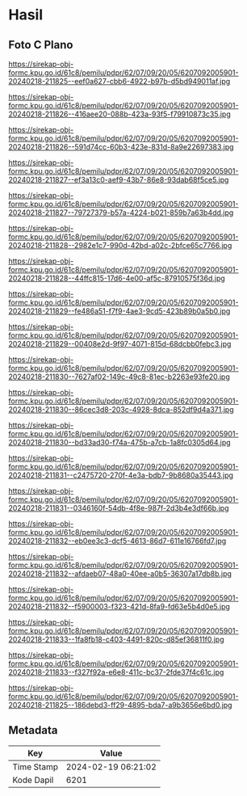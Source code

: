 # Hasil

## Foto C Plano

https://sirekap-obj-formc.kpu.go.id/61c8/pemilu/pdpr/62/07/09/20/05/6207092005901-20240218-211825--eef0a627-cbb6-4922-b97b-d5bd949011af.jpg

https://sirekap-obj-formc.kpu.go.id/61c8/pemilu/pdpr/62/07/09/20/05/6207092005901-20240218-211826--416aee20-088b-423a-93f5-f79910873c35.jpg

https://sirekap-obj-formc.kpu.go.id/61c8/pemilu/pdpr/62/07/09/20/05/6207092005901-20240218-211826--591d74cc-60b3-423e-831d-8a9e22697383.jpg

https://sirekap-obj-formc.kpu.go.id/61c8/pemilu/pdpr/62/07/09/20/05/6207092005901-20240218-211827--ef3a13c0-aef9-43b7-86e8-93dab68f5ce5.jpg

https://sirekap-obj-formc.kpu.go.id/61c8/pemilu/pdpr/62/07/09/20/05/6207092005901-20240218-211827--79727379-b57a-4224-b021-859b7a63b4dd.jpg

https://sirekap-obj-formc.kpu.go.id/61c8/pemilu/pdpr/62/07/09/20/05/6207092005901-20240218-211828--2982e1c7-990d-42bd-a02c-2bfce65c7766.jpg

https://sirekap-obj-formc.kpu.go.id/61c8/pemilu/pdpr/62/07/09/20/05/6207092005901-20240218-211828--44ffc815-17d6-4e00-af5c-87910575f36d.jpg

https://sirekap-obj-formc.kpu.go.id/61c8/pemilu/pdpr/62/07/09/20/05/6207092005901-20240218-211829--fe486a51-f7f9-4ae3-9cd5-423b89b0a5b0.jpg

https://sirekap-obj-formc.kpu.go.id/61c8/pemilu/pdpr/62/07/09/20/05/6207092005901-20240218-211829--00408e2d-9f97-4071-815d-68dcbb0febc3.jpg

https://sirekap-obj-formc.kpu.go.id/61c8/pemilu/pdpr/62/07/09/20/05/6207092005901-20240218-211830--7627af02-149c-49c8-81ec-b2263e93fe20.jpg

https://sirekap-obj-formc.kpu.go.id/61c8/pemilu/pdpr/62/07/09/20/05/6207092005901-20240218-211830--86cec3d8-203c-4928-8dca-852df9d4a371.jpg

https://sirekap-obj-formc.kpu.go.id/61c8/pemilu/pdpr/62/07/09/20/05/6207092005901-20240218-211830--bd33ad30-f74a-475b-a7cb-1a8fc0305d64.jpg

https://sirekap-obj-formc.kpu.go.id/61c8/pemilu/pdpr/62/07/09/20/05/6207092005901-20240218-211831--c2475720-270f-4e3a-bdb7-9b8680a35443.jpg

https://sirekap-obj-formc.kpu.go.id/61c8/pemilu/pdpr/62/07/09/20/05/6207092005901-20240218-211831--0346160f-54db-4f8e-987f-2d3b4e3df66b.jpg

https://sirekap-obj-formc.kpu.go.id/61c8/pemilu/pdpr/62/07/09/20/05/6207092005901-20240218-211832--eb0ee3c3-dcf5-4613-86d7-611e16766fd7.jpg

https://sirekap-obj-formc.kpu.go.id/61c8/pemilu/pdpr/62/07/09/20/05/6207092005901-20240218-211832--afdaeb07-48a0-40ee-a0b5-36307a17db8b.jpg

https://sirekap-obj-formc.kpu.go.id/61c8/pemilu/pdpr/62/07/09/20/05/6207092005901-20240218-211832--f5900003-f323-421d-8fa9-fd63e5b4d0e5.jpg

https://sirekap-obj-formc.kpu.go.id/61c8/pemilu/pdpr/62/07/09/20/05/6207092005901-20240218-211833--1fa8fb18-c403-4491-820c-d85ef36811f0.jpg

https://sirekap-obj-formc.kpu.go.id/61c8/pemilu/pdpr/62/07/09/20/05/6207092005901-20240218-211833--f327f92a-e6e8-411c-bc37-2fde37f4c61c.jpg

https://sirekap-obj-formc.kpu.go.id/61c8/pemilu/pdpr/62/07/09/20/05/6207092005901-20240218-211825--186debd3-ff29-4895-bda7-a9b3656e6bd0.jpg


## Metadata

| Key        | Value               |
| ---------- | ------------------- |
| Time Stamp | 2024-02-19 06:21:02 |
| Kode Dapil | 6201                |



